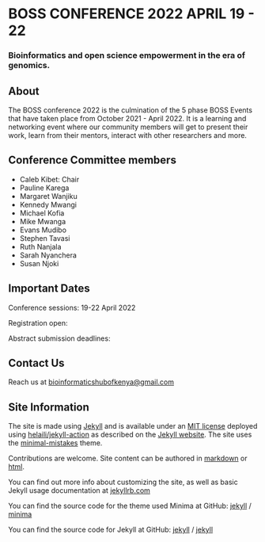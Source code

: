 # BOSS CONFERENCE 2022 APRIL 19 - 22 
### Bioinformatics and open science empowerment in the era of genomics.


## About
The BOSS conference 2022 is the culmination of the 5 phase BOSS Events that have taken place from October 2021 - April 2022. 
It is a learning and networking event where our community members will get to present their work, learn from their mentors,
interact with other researchers and more.

## Conference Committee members

- Caleb Kibet: Chair
- Pauline Karega
- Margaret Wanjiku
- Kennedy Mwangi
- Michael Kofia
- Mike Mwanga
- Evans Mudibo
- Stephen Tavasi
- Ruth Nanjala
- Sarah Nyanchera
- Susan Njoki


## Important Dates
Conference sessions:  19-22 April 2022

Registration open:  

Abstract submission deadlines: 

## Contact Us
Reach us at bioinformaticshubofkenya@gmail.com

## Site Information
The site is made using [Jekyll](https://jekyllrb.com/) and is available under an [MIT license](LICENSE) 
deployed using [helaili/jekyll-action](https://github.com/helaili/jekyll-action) as described on the 
[Jekyll website](https://jekyllrb.com/docs/github-pages/). The site uses the 
[minimal-mistakes](https://github.com/mmistakes/minimal-mistakes) theme.

Contributions are welcome. Site content can be authored in [markdown](https://www.markdownguide.org/tools/jekyll/)
or [html](https://developer.mozilla.org/en-US/docs/Web/HTML).

You can find out more info about customizing the site, as well as basic Jekyll usage documentation at
[jekyllrb.com](https://jekyllrb.com/)

You can find the source code for the theme used Minima at GitHub:
[jekyll][jekyll-organization] /
[minima](https://github.com/jekyll/minima)

You can find the source code for Jekyll at GitHub:
[jekyll][jekyll-organization] /
[jekyll](https://github.com/jekyll/jekyll)



[jekyll-organization]: https://github.com/jekyll
